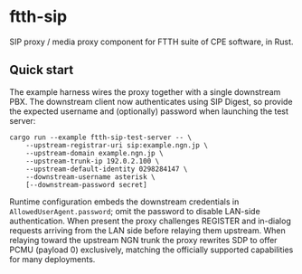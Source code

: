 # ftth-sip
SIP proxy / media proxy component for FTTH suite of CPE software, in Rust.

## Quick start

The example harness wires the proxy together with a single downstream PBX. The
downstream client now authenticates using SIP Digest, so provide the expected
username and (optionally) password when launching the test server:

```
cargo run --example ftth-sip-test-server -- \
    --upstream-registrar-uri sip:example.ngn.jp \
    --upstream-domain example.ngn.jp \
    --upstream-trunk-ip 192.0.2.100 \
    --upstream-default-identity 0298284147 \
    --downstream-username asterisk \
    [--downstream-password secret]
```

Runtime configuration embeds the downstream credentials in
`AllowedUserAgent.password`; omit the password to disable LAN-side
authentication. When present the proxy challenges REGISTER and in-dialog
requests arriving from the LAN side before relaying them upstream.
When relaying toward the upstream NGN trunk the proxy rewrites SDP to
offer PCMU (payload 0) exclusively, matching the officially supported
capabilities for many deployments.
